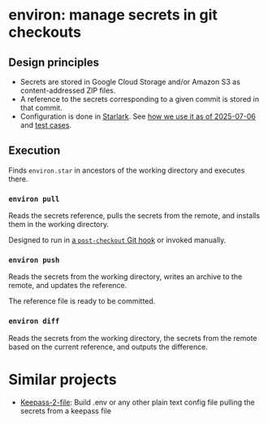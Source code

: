 # environ: manage secrets in git checkouts

## Design principles

- Secrets are stored in Google Cloud Storage and/or Amazon S3 as content-addressed ZIP files.
- A reference to the secrets corresponding to a given commit is stored in that commit.
- Configuration is done in [Starlark](https://starlark-lang.org/). See [how we use it as of 2025-07-06](example/environ.star) and [test cases](tests/environ.star).

## Execution

Finds `environ.star` in ancestors of the working directory and executes there.

### `environ pull`

Reads the secrets reference, pulls the secrets from the remote, and installs them in the working directory.

Designed to run in [a `post-checkout` Git hook](example/post-checkout) or invoked manually.

### `environ push`

Reads the secrets from the working directory, writes an archive to the remote, and updates the reference.

The reference file is ready to be committed.

### `environ diff`

Reads the secrets from the working directory, the secrets from the remote based on the current reference, and outputs the difference.

# Similar projects

* [Keepass-2-file](https://github.com/Dracks/keepass-2-file): Build .env or any other plain text config file pulling the secrets from a keepass file